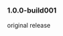 <!--

Copyright (C) 2011-2012 Barchart, Inc. <http://www.barchart.com/>

All rights reserved. Licensed under the OSI BSD License.

http://www.opensource.org/licenses/bsd-license.php

-->
### 1.0.0-build001
original release
